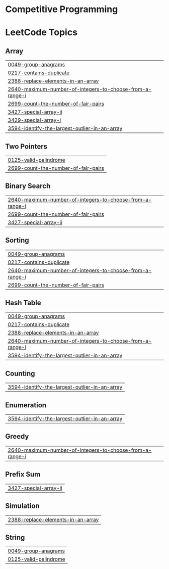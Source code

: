 # Competitive Programming

<!---LeetCode Topics Start-->
# LeetCode Topics
## Array
|  |
| ------- |
| [0049-group-anagrams](https://github.com/MastewalB/a2sv-competitive-programming/tree/master/0049-group-anagrams) |
| [0217-contains-duplicate](https://github.com/MastewalB/a2sv-competitive-programming/tree/master/0217-contains-duplicate) |
| [2388-replace-elements-in-an-array](https://github.com/MastewalB/a2sv-competitive-programming/tree/master/2388-replace-elements-in-an-array) |
| [2640-maximum-number-of-integers-to-choose-from-a-range-i](https://github.com/MastewalB/a2sv-competitive-programming/tree/master/2640-maximum-number-of-integers-to-choose-from-a-range-i) |
| [2699-count-the-number-of-fair-pairs](https://github.com/MastewalB/a2sv-competitive-programming/tree/master/2699-count-the-number-of-fair-pairs) |
| [3427-special-array-ii](https://github.com/MastewalB/a2sv-competitive-programming/tree/master/3427-special-array-ii) |
| [3429-special-array-i](https://github.com/MastewalB/a2sv-competitive-programming/tree/master/3429-special-array-i) |
| [3594-identify-the-largest-outlier-in-an-array](https://github.com/MastewalB/a2sv-competitive-programming/tree/master/3594-identify-the-largest-outlier-in-an-array) |
## Two Pointers
|  |
| ------- |
| [0125-valid-palindrome](https://github.com/MastewalB/a2sv-competitive-programming/tree/master/0125-valid-palindrome) |
| [2699-count-the-number-of-fair-pairs](https://github.com/MastewalB/a2sv-competitive-programming/tree/master/2699-count-the-number-of-fair-pairs) |
## Binary Search
|  |
| ------- |
| [2640-maximum-number-of-integers-to-choose-from-a-range-i](https://github.com/MastewalB/a2sv-competitive-programming/tree/master/2640-maximum-number-of-integers-to-choose-from-a-range-i) |
| [2699-count-the-number-of-fair-pairs](https://github.com/MastewalB/a2sv-competitive-programming/tree/master/2699-count-the-number-of-fair-pairs) |
| [3427-special-array-ii](https://github.com/MastewalB/a2sv-competitive-programming/tree/master/3427-special-array-ii) |
## Sorting
|  |
| ------- |
| [0049-group-anagrams](https://github.com/MastewalB/a2sv-competitive-programming/tree/master/0049-group-anagrams) |
| [0217-contains-duplicate](https://github.com/MastewalB/a2sv-competitive-programming/tree/master/0217-contains-duplicate) |
| [2640-maximum-number-of-integers-to-choose-from-a-range-i](https://github.com/MastewalB/a2sv-competitive-programming/tree/master/2640-maximum-number-of-integers-to-choose-from-a-range-i) |
| [2699-count-the-number-of-fair-pairs](https://github.com/MastewalB/a2sv-competitive-programming/tree/master/2699-count-the-number-of-fair-pairs) |
## Hash Table
|  |
| ------- |
| [0049-group-anagrams](https://github.com/MastewalB/a2sv-competitive-programming/tree/master/0049-group-anagrams) |
| [0217-contains-duplicate](https://github.com/MastewalB/a2sv-competitive-programming/tree/master/0217-contains-duplicate) |
| [2388-replace-elements-in-an-array](https://github.com/MastewalB/a2sv-competitive-programming/tree/master/2388-replace-elements-in-an-array) |
| [2640-maximum-number-of-integers-to-choose-from-a-range-i](https://github.com/MastewalB/a2sv-competitive-programming/tree/master/2640-maximum-number-of-integers-to-choose-from-a-range-i) |
| [3594-identify-the-largest-outlier-in-an-array](https://github.com/MastewalB/a2sv-competitive-programming/tree/master/3594-identify-the-largest-outlier-in-an-array) |
## Counting
|  |
| ------- |
| [3594-identify-the-largest-outlier-in-an-array](https://github.com/MastewalB/a2sv-competitive-programming/tree/master/3594-identify-the-largest-outlier-in-an-array) |
## Enumeration
|  |
| ------- |
| [3594-identify-the-largest-outlier-in-an-array](https://github.com/MastewalB/a2sv-competitive-programming/tree/master/3594-identify-the-largest-outlier-in-an-array) |
## Greedy
|  |
| ------- |
| [2640-maximum-number-of-integers-to-choose-from-a-range-i](https://github.com/MastewalB/a2sv-competitive-programming/tree/master/2640-maximum-number-of-integers-to-choose-from-a-range-i) |
## Prefix Sum
|  |
| ------- |
| [3427-special-array-ii](https://github.com/MastewalB/a2sv-competitive-programming/tree/master/3427-special-array-ii) |
## Simulation
|  |
| ------- |
| [2388-replace-elements-in-an-array](https://github.com/MastewalB/a2sv-competitive-programming/tree/master/2388-replace-elements-in-an-array) |
## String
|  |
| ------- |
| [0049-group-anagrams](https://github.com/MastewalB/a2sv-competitive-programming/tree/master/0049-group-anagrams) |
| [0125-valid-palindrome](https://github.com/MastewalB/a2sv-competitive-programming/tree/master/0125-valid-palindrome) |
<!---LeetCode Topics End-->